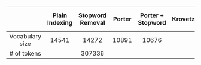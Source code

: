 |                 | Plain  Indexing | Stopword  Removal | Porter | Porter +  Stopword | Krovetz | Krovetz +  Stopword |
|:---------------:|:---------------:|:-----------------:|:------:|:------------------:|:-------:|:-------------------:|
| Vocabulary size |      14541      | 14272             | 10891  | 10676              |         |                     |
|   # of tokens   |                 | 307336            |        |                    |         |                     |
